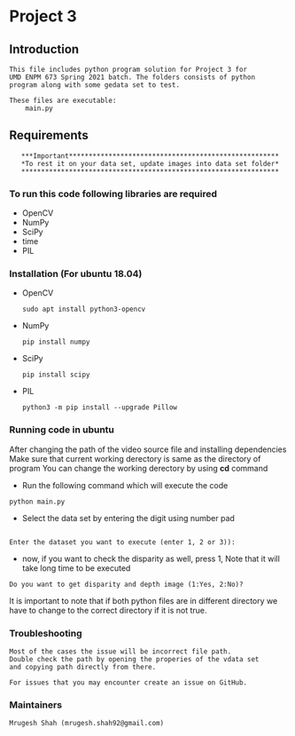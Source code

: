 # Project 3 #

## Introduction 
  	This file includes python program solution for Project 3 for
	UMD ENPM 673 Spring 2021 batch. The folders consists of python
	program along with some gedata set to test.
	
	These files are executable:
		main.py

  
## Requirements
       ***Important*****************************************************
       *To rest it on your data set, update images into data set folder*
       *****************************************************************
       
### To run this code following libraries are required
* OpenCV  
* NumPy
* SciPy
* time
* PIL

### Installation (For ubuntu 18.04) ###
* OpenCV
	````
	sudo apt install python3-opencv
	````
* NumPy
	````
	pip install numpy
	````
* SciPy
	````
 	pip install scipy
  ````
* PIL
  ````
  python3 -m pip install --upgrade Pillow
  ````
	
### Running code in ubuntu
After changing the path of the video source file and installing dependencies
Make sure that current working derectory is same as the directory of program
You can change the working derectory by using **cd** command
* Run the following command which will execute the code
````
python main.py
````
* Select the data set by entering the digit using number pad
````

Enter the dataset you want to execute (enter 1, 2 or 3)):
````
* now, if you want to check the disparity as well, press 1, Note that it will take long time to be executed
````
Do you want to get disparity and depth image (1:Yes, 2:No)?
````
It is important to note that if both python files are in different directory
we have to change to the correct directory if it is not true.


### Troubleshooting ###
	Most of the cases the issue will be incorrect file path.
	Double check the path by opening the properies of the vdata set
	and copying path directly from there.

	For issues that you may encounter create an issue on GitHub.
  
### Maintainers ###
	Mrugesh Shah (mrugesh.shah92@gmail.com)

